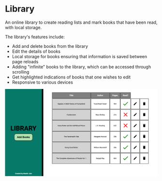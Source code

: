 # Library

An online library to create reading lists and mark books that have been read, with local storage.

The library's features include:
- Add and delete books from the library
- Edit the details of books 
- Local storage for books ensuring that information is saved between page reloads
- Adding "infinite" books to the library, which can be accessed through scrolling
- Get highlighted indications of books that one wishes to edit
- Responsive to various devices

![Screenshot of library web page](./screenshot.png)